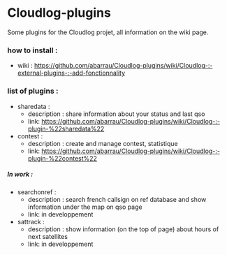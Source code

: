 # Cloudlog-plugins
Some plugins for the Cloudlog projet, all information on the wiki page. 

### how to install :
- wiki : https://github.com/abarrau/Cloudlog-plugins/wiki/Cloudlog-:-external-plugins-:-add-fonctionnality

### list of plugins : 
- sharedata :
    - description : share information about your status and last qso 
    - link: https://github.com/abarrau/Cloudlog-plugins/wiki/Cloudlog-:-plugin-%22sharedata%22
- contest :
    - description : create and manage contest, statistique
    - link: https://github.com/abarrau/Cloudlog-plugins/wiki/Cloudlog-:-plugin-%22contest%22

##### In work : 
- searchonref : 
    - description : search french callsign on ref database and show information under the map on qso page 
    - link: in developpement
- sattrack : 
    - description : show information (on the top of page) about hours of next satellites  
    - link: in developpement
